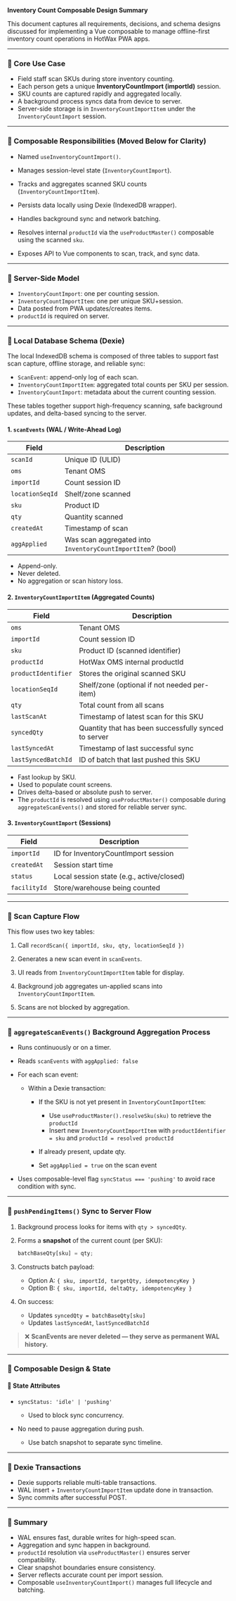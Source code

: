 **Inventory Count Composable Design Summary**

This document captures all requirements, decisions, and schema designs discussed for implementing a Vue composable to manage offline-first inventory count operations in HotWax PWA apps.

---

### 🔹 Core Use Case

* Field staff scan SKUs during store inventory counting.
* Each person gets a unique **InventoryCountImport (importId)** session.
* SKU counts are captured rapidly and aggregated locally.
* A background process syncs data from device to server.
* Server-side storage is in `InventoryCountImportItem` under the `InventoryCountImport` session.

---

### 🔹 Composable Responsibilities (Moved Below for Clarity)

* Named `useInventoryCountImport()`.

* Manages session-level state (`InventoryCountImport`).

* Tracks and aggregates scanned SKU counts (`InventoryCountImportItem`).

* Persists data locally using Dexie (IndexedDB wrapper).

* Handles background sync and network batching.

* Resolves internal `productId` via the `useProductMaster()` composable using the scanned `sku`.

* Exposes API to Vue components to scan, track, and sync data.

---

### 🔹 Server-Side Model

* `InventoryCountImport`: one per counting session.
* `InventoryCountImportItem`: one per unique SKU+session.
* Data posted from PWA updates/creates items.
* `productId` is required on server.

---

### 🔹 Local Database Schema (Dexie)

The local IndexedDB schema is composed of three tables to support fast scan capture, offline storage, and reliable sync:

* `ScanEvent`: append-only log of each scan.
* `InventoryCountImportItem`: aggregated total counts per SKU per session.
* `InventoryCountImport`: metadata about the current counting session.

These tables together support high-frequency scanning, safe background updates, and delta-based syncing to the server.

#### 1. `scanEvents` (WAL / Write-Ahead Log)

| Field           | Description                                                 |
| --------------- | ----------------------------------------------------------- |
| `scanId`        | Unique ID (ULID)                                            |
| `oms`           | Tenant OMS                                                  |
| `importId`      | Count session ID                                            |
| `locationSeqId` | Shelf/zone scanned                                          |
| `sku`           | Product ID                                                  |
| `qty`           | Quantity scanned                                            |
| `createdAt`     | Timestamp of scan                                           |
| `aggApplied`    | Was scan aggregated into `InventoryCountImportItem`? (bool) |

* Append-only.
* Never deleted.
* No aggregation or scan history loss.

#### 2. `InventoryCountImportItem` (Aggregated Counts)

| Field               | Description                                          |
| ------------------- | ---------------------------------------------------- |
| `oms`               | Tenant OMS                                           |
| `importId`          | Count session ID                                     |
| `sku`               | Product ID (scanned identifier)                      |
| `productId`         | HotWax OMS internal productId                        |
| `productIdentifier` | Stores the original scanned SKU                      |
| `locationSeqId`     | Shelf/zone (optional if not needed per-item)         |
| `qty`               | Total count from all scans                           |
| `lastScanAt`        | Timestamp of latest scan for this SKU                |
| `syncedQty`         | Quantity that has been successfully synced to server |
| `lastSyncedAt`      | Timestamp of last successful sync                    |
| `lastSyncedBatchId` | ID of batch that last pushed this SKU                |

* Fast lookup by SKU.
* Used to populate count screens.
* Drives delta-based or absolute push to server.
* The `productId` is resolved using `useProductMaster()` composable during `aggregateScanEvents()` and stored for reliable server sync.

#### 3. `InventoryCountImport` (Sessions)

| Field        | Description                               |
| ------------ | ----------------------------------------- |
| `importId`   | ID for InventoryCountImport session       |
| `createdAt`  | Session start time                        |
| `status`     | Local session state (e.g., active/closed) |
| `facilityId` | Store/warehouse being counted             |

---

### 🔹 Scan Capture Flow

This flow uses two key tables:

1. Call `recordScan({ importId, sku, qty, locationSeqId })`

2. Generates a new scan event in `scanEvents`.

3. UI reads from `InventoryCountImportItem` table for display.

4. Background job aggregates un-applied scans into `InventoryCountImportItem`.

5. Scans are not blocked by aggregation.

---

### 🔹 `aggregateScanEvents()` Background Aggregation Process

* Runs continuously or on a timer.
* Reads `scanEvents` with `aggApplied: false`
* For each scan event:

    * Within a Dexie transaction:

        * If the SKU is not yet present in `InventoryCountImportItem`:

            * Use `useProductMaster().resolveSku(sku)` to retrieve the `productId`
            * Insert new `InventoryCountImportItem` with `productIdentifier = sku` and `productId = resolved productId`
        * If already present, update qty.
        * Set `aggApplied = true` on the scan event
* Uses composable-level flag `syncStatus === 'pushing'` to avoid race condition with sync.

---

### 🔹 `pushPendingItems()` Sync to Server Flow

1. Background process looks for items with `qty > syncedQty`.
2. Forms a **snapshot** of the current count (per SKU):

   ```ts
   batchBaseQty[sku] = qty;
   ```
3. Constructs batch payload:

    * Option A: `{ sku, importId, targetQty, idempotencyKey }`
    * Option B: `{ sku, importId, deltaQty, idempotencyKey }`
4. On success:

    * Updates `syncedQty = batchBaseQty[sku]`
    * Updates `lastSyncedAt`, `lastSyncedBatchId`

> ❌ **ScanEvents are never deleted — they serve as permanent WAL history.**

---

### 🔹 Composable Design & State

#### 🔸 State Attributes

* `syncStatus: 'idle' | 'pushing'`

    * Used to block sync concurrency.

* No need to pause aggregation during push.

    * Use batch snapshot to separate sync timeline.

---

### 🔹 Dexie Transactions

* Dexie supports reliable multi-table transactions.
* WAL insert + `InventoryCountImportItem` update done in transaction.
* Sync commits after successful POST.

---

### 🔹 Summary

* WAL ensures fast, durable writes for high-speed scan.
* Aggregation and sync happen in background.
* `productId` resolution via `useProductMaster()` ensures server compatibility.
* Clear snapshot boundaries ensure consistency.
* Server reflects accurate count per import session.
* Composable `useInventoryCountImport()` manages full lifecycle and batching.

